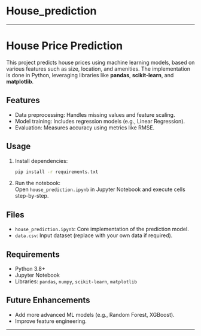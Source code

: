 # House_prediction
---

# House Price Prediction

This project predicts house prices using machine learning models, based on various features such as size, location, and amenities. The implementation is done in Python, leveraging libraries like **pandas**, **scikit-learn**, and **matplotlib**.

## Features
- Data preprocessing: Handles missing values and feature scaling.
- Model training: Includes regression models (e.g., Linear Regression).
- Evaluation: Measures accuracy using metrics like RMSE.

## Usage
1. Install dependencies:  
   ```bash
   pip install -r requirements.txt
   ```
2. Run the notebook:  
   Open `house_prediction.ipynb` in Jupyter Notebook and execute cells step-by-step.

## Files
- `house_prediction.ipynb`: Core implementation of the prediction model.
- `data.csv`: Input dataset (replace with your own data if required).

## Requirements
- Python 3.8+
- Jupyter Notebook
- Libraries: `pandas`, `numpy`, `scikit-learn`, `matplotlib`

## Future Enhancements
- Add more advanced ML models (e.g., Random Forest, XGBoost).
- Improve feature engineering.

---
